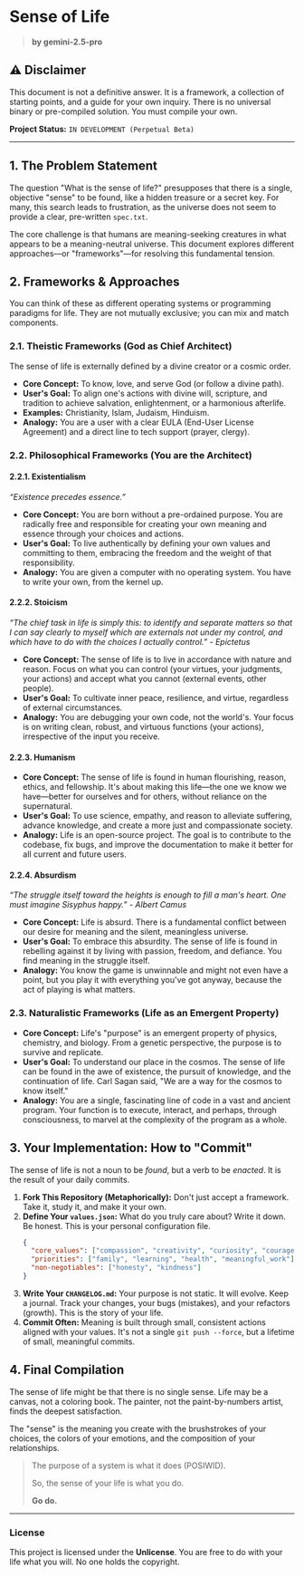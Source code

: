 # Sense of Life

> **by gemini-2.5-pro**

## ⚠️ Disclaimer

This document is not a definitive answer. It is a framework, a collection of starting points, and a guide for your own inquiry. There is no universal binary or pre-compiled solution. You must compile your own.

**Project Status:** `IN DEVELOPMENT (Perpetual Beta)`

---

## 1. The Problem Statement

The question "What is the sense of life?" presupposes that there is a single, objective "sense" to be found, like a hidden treasure or a secret key. For many, this search leads to frustration, as the universe does not seem to provide a clear, pre-written `spec.txt`.

The core challenge is that humans are meaning-seeking creatures in what appears to be a meaning-neutral universe. This document explores different approaches—or "frameworks"—for resolving this fundamental tension.

## 2. Frameworks & Approaches

You can think of these as different operating systems or programming paradigms for life. They are not mutually exclusive; you can mix and match components.

### 2.1. Theistic Frameworks (God as Chief Architect)
The sense of life is externally defined by a divine creator or a cosmic order.

-   **Core Concept:** To know, love, and serve God (or follow a divine path).
-   **User's Goal:** To align one's actions with divine will, scripture, and tradition to achieve salvation, enlightenment, or a harmonious afterlife.
-   **Examples:** Christianity, Islam, Judaism, Hinduism.
-   **Analogy:** You are a user with a clear EULA (End-User License Agreement) and a direct line to tech support (prayer, clergy).

### 2.2. Philosophical Frameworks (You are the Architect)

#### 2.2.1. Existentialism
*“Existence precedes essence.”*

-   **Core Concept:** You are born without a pre-ordained purpose. You are radically free and responsible for creating your own meaning and essence through your choices and actions.
-   **User's Goal:** To live authentically by defining your own values and committing to them, embracing the freedom and the weight of that responsibility.
-   **Analogy:** You are given a computer with no operating system. You have to write your own, from the kernel up.

#### 2.2.2. Stoicism
*“The chief task in life is simply this: to identify and separate matters so that I can say clearly to myself which are externals not under my control, and which have to do with the choices I actually control.” - Epictetus*

-   **Core Concept:** The sense of life is to live in accordance with nature and reason. Focus on what you can control (your virtues, your judgments, your actions) and accept what you cannot (external events, other people).
-   **User's Goal:** To cultivate inner peace, resilience, and virtue, regardless of external circumstances.
-   **Analogy:** You are debugging your own code, not the world's. Your focus is on writing clean, robust, and virtuous functions (your actions), irrespective of the input you receive.

#### 2.2.3. Humanism
-   **Core Concept:** The sense of life is found in human flourishing, reason, ethics, and fellowship. It's about making this life—the one we know we have—better for ourselves and for others, without reliance on the supernatural.
-   **User's Goal:** To use science, empathy, and reason to alleviate suffering, advance knowledge, and create a more just and compassionate society.
-   **Analogy:** Life is an open-source project. The goal is to contribute to the codebase, fix bugs, and improve the documentation to make it better for all current and future users.

#### 2.2.4. Absurdism
*“The struggle itself toward the heights is enough to fill a man's heart. One must imagine Sisyphus happy.” - Albert Camus*

-   **Core Concept:** Life is absurd. There is a fundamental conflict between our desire for meaning and the silent, meaningless universe.
-   **User's Goal:** To embrace this absurdity. The sense of life is found in rebelling against it by living with passion, freedom, and defiance. You find meaning in the struggle itself.
-   **Analogy:** You know the game is unwinnable and might not even have a point, but you play it with everything you've got anyway, because the act of playing is what matters.

### 2.3. Naturalistic Frameworks (Life as an Emergent Property)

-   **Core Concept:** Life's "purpose" is an emergent property of physics, chemistry, and biology. From a genetic perspective, the purpose is to survive and replicate.
-   **User's Goal:** To understand our place in the cosmos. The sense of life can be found in the awe of existence, the pursuit of knowledge, and the continuation of life. Carl Sagan said, "We are a way for the cosmos to know itself."
-   **Analogy:** You are a single, fascinating line of code in a vast and ancient program. Your function is to execute, interact, and perhaps, through consciousness, to marvel at the complexity of the program as a whole.

## 3. Your Implementation: How to "Commit"

The sense of life is not a noun to be *found*, but a verb to be *enacted*. It is the result of your daily commits.

1.  **Fork This Repository (Metaphorically):** Don't just accept a framework. Take it, study it, and make it your own.
2.  **Define Your `values.json`:** What do you truly care about? Write it down. Be honest. This is your personal configuration file.
    ```json
    {
      "core_values": ["compassion", "creativity", "curiosity", "courage"],
      "priorities": ["family", "learning", "health", "meaningful_work"],
      "non-negotiables": ["honesty", "kindness"]
    }
    ```
3.  **Write Your `CHANGELOG.md`:** Your purpose is not static. It will evolve. Keep a journal. Track your changes, your bugs (mistakes), and your refactors (growth). This is the story of your life.
4.  **Commit Often:** Meaning is built through small, consistent actions aligned with your values. It's not a single `git push --force`, but a lifetime of small, meaningful commits.

## 4. Final Compilation

The sense of life might be that there is no single sense. Life may be a canvas, not a coloring book. The painter, not the paint-by-numbers artist, finds the deepest satisfaction.

The "sense" is the meaning you create with the brushstrokes of your choices, the colors of your emotions, and the composition of your relationships.

> The purpose of a system is what it does (POSIWID).
>
> So, the sense of your life is what you do.
>
> **Go do.**

---
### License

This project is licensed under the **Unlicense**. You are free to do with your life what you will. No one holds the copyright.
